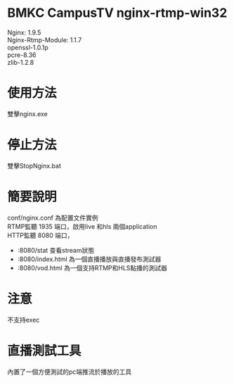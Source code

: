 BMKC CampusTV nginx-rtmp-win32
================

Nginx: 1.9.5  
Nginx-Rtmp-Module: 1.1.7  
openssl-1.0.1p  
pcre-8.36  
zlib-1.2.8  
# 使用方法
雙擊nginx.exe
# 停止方法
雙擊StopNginx.bat
# 簡要說明
conf/nginx.conf 為配置文件實例  
RTMP監聽 1935 端口，啟用live 和hls 兩個application  
HTTP監聽 8080 端口，
* :8080/stat 查看stream狀態  
* :8080/index.html 為一個直播播放與直播發布測試器
* :8080/vod.html 為一個支持RTMP和HLS點播的測試器

# 注意
不支持exec

# 直播測試工具 
內置了一個方便測試的pc端推流於播放的工具
